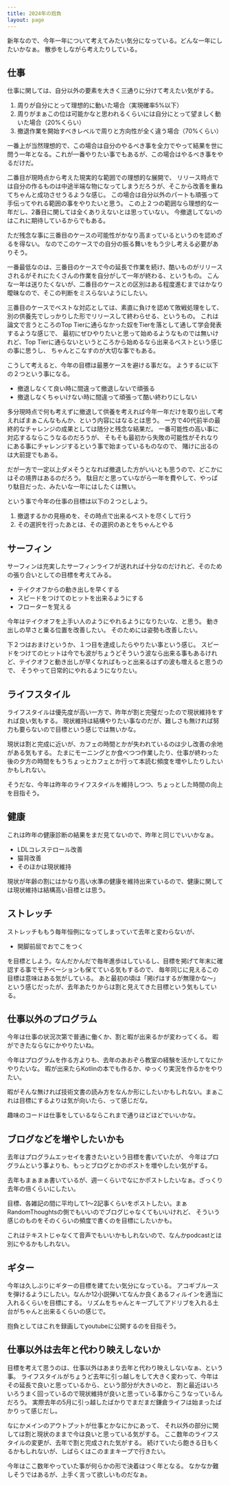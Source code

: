 ```yaml
---
title: 2024年の抱負
layout: page
---
```

新年なので、今年一年について考えてみたい気分になっている。どんな一年にしたいかなぁ。
散歩をしながら考えたりしている。

## 仕事

仕事に関しては、自分以外の要素を大きく三通りに分けて考えたい気がする。

1. 周りが自分にとって理想的に動いた場合（実現確率5%以下）
2. 周りがまぁこの位は可能かなと思われるくらいには自分にとって望ましく動いた場合（20%くらい）
3. 撤退作業を開始すべきレベルで周りと方向性が全く違う場合（70%くらい）

一番上が当然理想的で、この場合は自分のやるべき事を全力でやって結果を世に問う一年となる。これが一番やりたい事でもあるが、この場合はやるべき事をやるだけだ。

二番目が現時点から考えた現実的な範囲での理想的な展開で、
リリース時点では自分の作るものは中途半端な物になってしまうだろうが、そこから改善を重ねてちゃんと成功させうるような感じ。
この場合は自分以外のパートも頑張って手伝ってやれる範囲の事をやりたいと思う。
この上２つの範囲なら理想的な一年だし、2番目に関しては全くありえないとは思っていない。
今撤退してないのはこれに期待しているからでもある。

ただ残念な事に三番目のケースの可能性がかなり高まっているというのを認めざるを得ない。
なのでこのケースでの自分の振る舞いをもう少し考える必要がありそう。

一番最低なのは、三番目のケースで今の延長で作業を続け、酷いものがリリースされるがそれにたくさんの作業を自分がして一年が終わる、というもの。
こんな一年は送りたくないが、二番目のケースとの区別はある程度進むまではかなり曖昧なので、そこの判断をミスらないようにしたい。

三番目のケースでベストな対応としては、素直に負けを認めて敗戦処理をして、別の供養先でしっかりした形でリリースして終わらせる、というもの。
これは論文で言うところのTop Tierに通らなかった奴をTierを落として通して学会発表するような感じで、
最初にぜひやりたいと思って始めるようなものでは無いけれど、Top Tierに通らないというところから始めるなら出来るベストという感じの事に思うし、
ちゃんとこなすのが大切な事でもある。

こうして考えると、今年の目標は最悪ケースを避ける事だな。
ようするに以下の２つという事になる。

- 撤退しなくて良い時に間違って撤退しないで頑張る
- 撤退しなくちゃいけない時に間違って頑張って酷い終わりにしない

多分現時点で何も考えずに撤退して供養を考えれば今年一年だけを取り出して考えればまぁこんなもんか、という内容にはなるとは思う。
一方で40代前半の最終的なチャレンジの成果としては随分と残念な結果だ。
一番可能性の高い事に対応するならこうなるのだろうが、
そもそも最初から失敗の可能性がそれなりにある事にチャレンジするという事で始まっているものなので、
賭けに出るのは大前提でもある。

だが一方で一定以上ダメそうとなれば撤退した方がいいとも思うので、どこかにはその境界はあるのだろう。
駄目だと思っていながら一年を費やして、やっぱり駄目だった、みたいな一年にはしたくは無い。

という事で今年の仕事の目標は以下の２つとしよう。

1. 撤退するかの見極めを、その時点で出来るベストを尽くして行う
2. その選択を行ったあとは、その選択のあとをちゃんとやる

## サーフィン

サーフィンは充実したサーフィンライフが送れれば十分なのだけれど、そのための張り合いとしての目標を考えてみる。

- テイクオフからの動き出しを早くする
- スピードをつけてのヒットを出来るようにする
- フローターを覚える

今年はテイクオフを上手い人のようにやれるようになりたいな、と思う。
動き出しの早さと乗る位置を改善したい。
そのためには姿勢も改善したい。

下２つはおまけというか、１つ目を達成したらやりたい事という感じ。
スピードをつけてのヒットは今でも波がちょうどそういう波なら出来る事もあるけれど、テイクオフと動き出しが早くなればもっと出来るはずの波も増えると思うので、
そうやって日常的にやれるようになりたい。

## ライフスタイル

ライフスタイルは優先度が高い一方で、昨年が割と完璧だったので現状維持をすれば良い気もする。
現状維持は結構やりたい事なのだが、難しさも無ければ努力も要らないので目標という感じでは無いかな。

現状は割と完成に近いが、カフェの時間とかが失われているのは少し改善の余地がある気もする。
たまにモーニングとか食べつつ作業したり、仕事が終わった後の夕方の時間をもうちょっとカフェとか行って本読む頻度を増やしたりしたいかもしれない。

そうだな、今年は昨年のライフスタイルを維持しつつ、ちょっとした時間の向上を目指そう。

## 健康

これは昨年の健康診断の結果をまだ見てないので、昨年と同じでいいかなぁ。

- LDLコレステロール改善
- 猫背改善
- そのほかは現状維持

現状が年齢の割にはかなり高い水準の健康を維持出来ているので、健康に関しては現状維持は結構高い目標とは思う。

## ストレッチ

ストレッチももう毎年恒例になってしまっていて去年と変わらないが、

- 開脚前屈でおでこをつく

を目標としよう。なんだかんだで毎年進歩はしているし、目標を掲げて年末に確認する事でモチベーションも保てている気もするので、
毎年同じに見えるこの目標は意味はある気がしている。
あと最初の頃は「掲げはするが無理かな〜」という感じだったが、去年あたりからは割と見えてきた目標という気もしている。

## 仕事以外のプログラム

今年は仕事の状況次第で普通に働くか、割と暇が出来るかが変わってくる。
暇ができたならなにかやりたいね。

今年はプログラムを作る方よりも、去年のあおぞら教室の経験を活かしてなにかやりたいな。
暇が出来たらKotlinの本でも作るか、ゆっくり実況を作るかをやりたい。

暇がそんな無ければ技術文書の読み方をなんか形にしたいかもしれない。まぁこれは目標にするよりは気が向いたら、って感じだな。

趣味のコードは仕事をしているならこれまで通りほどほどでいいかな。

## ブログなどを増やしたいかも

去年はプログラムエッセイを書きたいという目標を書いていたが、
今年はプログラムという事よりも、もっとブログとかのポストを増やしたい気がする。

去年もまぁまぁ書いているが、週一くらいでなにかポストしたいなぁ。ざっくり去年の倍くらいにしたい。

目標、各雑記の間に平均して1〜2記事くらいをポストしたい。まぁRandomThoughtsの側でもいいのでブログじゃなくてもいいけれど、
そういう感じのものをそのくらいの頻度で書くのを目標にしたいかも。

これはテキストじゃなくて音声でもいいかもしれないので、なんかpodcastとは別にやるかもしれない。

## ギター

今年は久しぶりにギターの目標を建てたい気分になっている。
アコギブルースを弾けるようにしたい。なんか12小説弾いてなんか良くあるフィルインを適当に入れるくらいを目標にする。
リズムをちゃんとキープしてアドリブを入れる土台がちゃんと出来るくらいの感じで。

抱負としてはこれを録画してyoutubeに公開するのを目指そう。

## 仕事以外は去年と代わり映えしないか

目標を考えて思うのは、仕事以外はあまり去年と代わり映えしないなぁ、という事。
ライフスタイルがちょうど去年に引っ越しをして大きく変わって、今年はその延長で良いと思っているから、という部分が大きいのと、
割と最近はいろいろうまく回っているので現状維持が良いと思っている事からこうなっているんだろう。
実際去年の5月に引っ越したばかりでまだまだ鎌倉ライフは始まったばかりって感じだし。

なにかメインのアウトプットが仕事とかなにかにあって、
それ以外の部分に関しては割と現状のままで今は良いと思っている気がする。
ここ数年のライフスタイルの変更が、去年で割と完成された気がする。
続けていたら飽きる日もくるかもしれないが、しばらくはこのままキープで行きたい。

今年はここ数年やっていた事が何らかの形で決着はつく年となる。
なかなか難しそうではあるが、上手く言って欲しいものだなぁ。